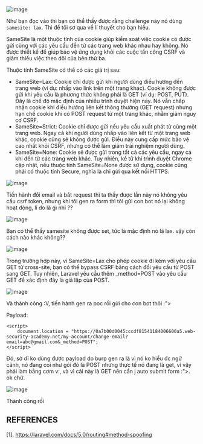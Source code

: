 ![image](https://github.com/user-attachments/assets/e77df31f-e5ff-4532-94a2-c02abbfcf1d1)

Như bạn đọc vào thì bạn có thể thấy được rằng challenge này nó dùng `samesite: lax`. Thì để tôi sơ qua về lí thuyết cho bạn hiểu.

SameSite là một thuộc tính của cookie giúp kiểm soát việc cookie có được gửi cùng với các yêu cầu đến từ các trang web khác nhau hay không. Nó được thiết kế để giúp bảo vệ ứng dụng khỏi các cuộc tấn công CSRF và giảm thiểu việc theo dõi của bên thứ ba.

Thuộc tính SameSite có thể có các giá trị sau:

+ SameSite=Lax: Cookie chỉ được gửi khi người dùng điều hướng đến trang web (ví dụ: nhấp vào link trên một trang khác). Cookie không được gửi khi yêu cầu là phương thức không phải là GET (ví dụ: POST, PUT). Đây là chế độ mặc định của nhiều trình duyệt hiện nay. Nó vẫn chấp nhận cookie khi điều hướng liên kết thông thường (GET request) nhưng hạn chế cookie khi có POST request từ một trang khác, nhằm giảm nguy cơ CSRF.
+ SameSite=Strict:
Cookie chỉ được gửi nếu yêu cầu xuất phát từ cùng một trang web. Ngay cả khi người dùng nhấp vào liên kết từ một trang web khác, cookie cũng sẽ không được gửi. Điều này cung cấp mức bảo vệ cao nhất khỏi CSRF, nhưng có thể làm giảm trải nghiệm người dùng.
+ SameSite=None: Cookie sẽ được gửi trong tất cả các yêu cầu, ngay cả khi đến từ các trang web khác. Tuy nhiên, kể từ khi trình duyệt Chrome cập nhật, nếu thuộc tính SameSite=None được sử dụng, cookie cũng phải có thuộc tính Secure, nghĩa là chỉ gửi qua kết nối HTTPS.

![image](https://github.com/user-attachments/assets/91775044-e050-4e52-a207-4bd7d8c82eab)

Tiến hành đổi email và bắt request thì ta thấy được lần này nó không yêu cầu csrf token, nhưng khi tôi gen ra form thì tôi gửi con bot nó lại không hoạt động, lí do là gì nhỉ ??

![image](https://github.com/user-attachments/assets/16a16636-7ab2-4227-b15f-6cc20d60d789)

Bạn có thể thấy samesite không được set, tức là mặc định nó là lax. vậy còn cách nào khác không??

![image](https://github.com/user-attachments/assets/a09e80c3-ecba-4985-adc1-cdcc57896558)

Trong trường hợp này, vì SameSite=Lax cho phép cookie đi kèm với yêu cầu GET từ cross-site, bạn có thể bypass CSRF bằng cách đổi yêu cầu từ POST sang GET. Tuy nhiên, Laravel yêu cầu thêm _method=POST vào yêu cầu GET để xác định đây là giả lập của POST.

![image](https://github.com/user-attachments/assets/d4934f66-ec72-43f6-a4f8-642b916cedeb)

Và thành công :V, tiến hành gen ra poc rồi gửi cho con bot thôi :">

Payload:

```
<script>
    document.location = "https://0a7b00d0045cccdf81541184006600a5.web-security-academy.net/my-account/change-email?email=abc@gmail.com&_method=POST";
</script>
```

Đó, sở dĩ ko dùng được payload do burp gen ra là vì nó ko hiểu đc ngữ cảnh, nó đang coi như gói đó là POST nhưng thực tế nó đang là get, vì vậy phải làm bằng cơm v:, và vì cái này là GET nên cần j auto submit form :">. ok chứ.

![image](https://github.com/user-attachments/assets/4cb9f5bd-b757-4d21-9813-0805aae97027)

Thành công rồi 

## REFERENCES
[1]. https://laravel.com/docs/5.0/routing#method-spoofing
